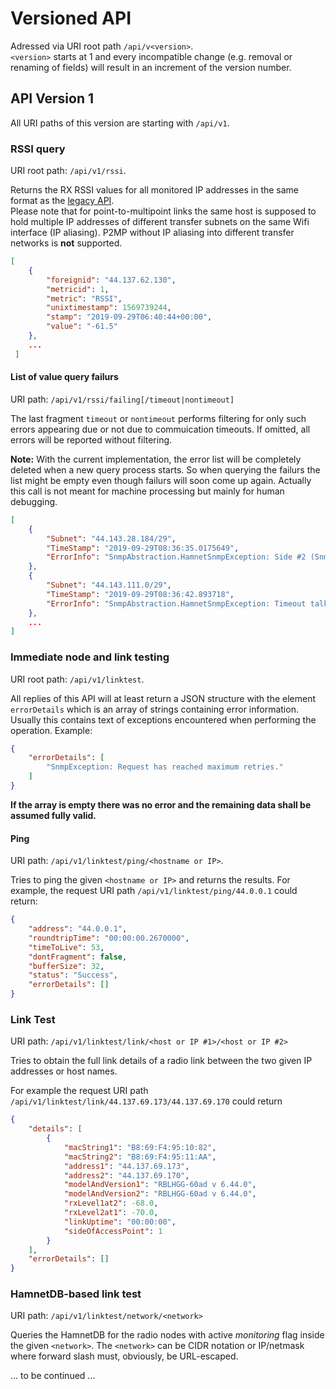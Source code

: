 # Versioned API
Adressed via URI root path `/api/v<version>`.  
`<version>` starts at 1 and every incompatible change (e.g. removal or renaming of fields) will result in an increment of the version number.

## API Version 1
All URI paths of this version are starting with `/api/v1`.

### RSSI query
URI root path: `/api/v1/rssi`.

Returns the RX RSSI values for all monitored IP addresses in the same format as the [legacy API](LegacyApi.md).  
Please note that for point-to-multipoint links the same host is supposed to hold multiple IP addresses of different transfer subnets on the same Wifi interface (IP aliasing). P2MP without IP aliasing into different transfer networks is **not** supported.

```json
[
    {
        "foreignid": "44.137.62.130",
        "metricid": 1,
        "metric": "RSSI",
        "unixtimestamp": 1569739244,
        "stamp": "2019-09-29T06:40:44+00:00",
        "value": "-61.5"
    },
    ...
 ]
```

#### List of value query failurs
URI path: `/api/v1/rssi/failing[/timeout|nontimeout]`

The last fragment `timeout` or `nontimeout` performs filtering for only such errors appearing due or not due to commuication timeouts. If omitted, all errors will be reported without filtering.

**Note:** With the current implementation, the error list will be completely deleted when a new query process starts. So when querying the failurs the list might be empty even though failurs will soon come up again. Actually this call is not meant for machine processing but mainly for human debugging.

```json
[
    {
        "Subnet": "44.143.28.184/29",
        "TimeStamp": "2019-09-29T08:36:35.0175649",
        "ErrorInfo": "SnmpAbstraction.HamnetSnmpException: Side #2 (SnmpAbstraction.CachingHamnetQuerier) seems to have no peerings with side #1 (SnmpAbstraction.CachingHamnetQuerier)"
    },
    {
        "Subnet": "44.143.111.0/29",
        "TimeStamp": "2019-09-29T08:36:42.893718",
        "ErrorInfo": "SnmpAbstraction.HamnetSnmpException: Timeout talking to device '44.143.111.1' during applicability check\nCollected Errors:\nSnmpAbstraction.MikrotikDetectableDevice: SnmpException talking to device '44.143.111.1' during applicability check: Request has reached maximum retries."
    },
    ...
]
```

### Immediate node and link testing
URI root path: `/api/v1/linktest`.

All replies of this API will at least return a JSON structure with the element `errorDetails` which is an array of strings containing error information. Usually this contains text of exceptions encountered when performing the operation. Example:
```json
{
    "errorDetails": [
        "SnmpException: Request has reached maximum retries."
    ]
}
```

**If the array is empty there was no error and the remaining data shall be assumed fully valid.**


#### Ping
URI path: `/api/v1/linktest/ping/<hostname or IP>`.

Tries to ping the given `<hostname or IP>` and returns the results. For example, the request URI path `/api/v1/linktest/ping/44.0.0.1` could return:
```json
{
    "address": "44.0.0.1",
    "roundtripTime": "00:00:00.2670000",
    "timeToLive": 53,
    "dontFragment": false,
    "bufferSize": 32,
    "status": "Success",
    "errorDetails": []
}
```

### Link Test
URI path: `/api/v1/linktest/link/<host or IP #1>/<host or IP #2>`

Tries to obtain the full link details of a radio link between the two given IP addresses or host names.

For example the request URI path `/api/v1/linktest/link/44.137.69.173/44.137.69.170` could return

```json
{
    "details": [
        {
            "macString1": "B8:69:F4:95:10:82",
            "macString2": "B8:69:F4:95:11:AA",
            "address1": "44.137.69.173",
            "address2": "44.137.69.170",
            "modelAndVersion1": "RBLHGG-60ad v 6.44.0",
            "modelAndVersion2": "RBLHGG-60ad v 6.44.0",
            "rxLevel1at2": -68.0,
            "rxLevel2at1": -70.0,
            "linkUptime": "00:00:00",
            "sideOfAccessPoint": 1
        }
    ],
    "errorDetails": []
}
```

### HamnetDB-based link test
URI path: `/api/v1/linktest/network/<network>`

Queries the HamnetDB for the radio nodes with active _monitoring_ flag inside the given `<network>`. The `<network>` can be CIDR notation or IP/netmask where forward slash must, obviously, be URL-escaped.

... to be continued ...
